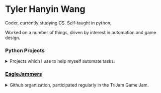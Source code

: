# Tyler Hanyin Wang

Coder, currently studying CS. Self-taught in python,  

Worked on a number of things, driven by interest in automation and game design.
 
### Python Projects

<details>

<summary> Projects which I use to help myself automate tasks.
</summary>

<h3>[ALBUM DOWNLOADER](https://github.com/Clockknight/album-downloader)
</h3>

<details>
<summary>Downloads songs based on information available on <a href="http://Discogs.com">Discogs</a>.
</summary>


</details>

---

### [DECKBOX EXPORTER](https://github.com/Clockknight/deckbox-exporter)
<details>
<summary>Takes a .csv from Deckbox, and updates your TCGPlayer Seller Inventory to match.
</summary>

Was very useful when trying to export your inventory of Magic: The Gathering cards from the Deckbox site to TCGPlayer, if you're looking to sell some of your collection.


</details>

---

### [GUI IMAGE SORTER](https://github.com/Clockknight/gui-image-sorter)
<details>
<summary> 
</summary>


</details>

---

### [DAILY COUNTDOWN TIMER](https://github.com/Clockknight/daily-countdown-timer)
<details>
<summary> Code to be a companion to a Rainmeter extension. Resets the extension's timer daily.
</summary>

Daily Countdown Timer is intended to specifically work with the Rainmeter extension "Magnumizer's Countdown Timer", that will update the date to today, leaving the time untouched.
This program will prompt for a location of the timer settings, if it doesn't already have a location saved. It'll save it by putting it to a .txt file in the same directory as the script.
</details>

---

### [FILE RAISER](https://github.com/Clockknight/file-raiser)
<details>
<summary> File Raiser will recursively search for any files in a directory and its subdirectories, moving them up to the initial directory. 
</summary>

</details>

</details>

### [EagleJammers](https://github.com/EagleJammers)

<details>
<summary>Github organization, participated regularly in the TriJam Game Jam. 
</summary>

So far nothing submittable has been produced. However, we are still experimenting, and are always excited to present the ideas we come up with!

Prototype source codes are available on the appropriate repositories.

</details>
